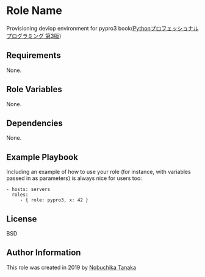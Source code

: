 Role Name
=========

Provisioning devlop environment for pypro3 book([Pythonプロフェッショナルプログラミング 第3版](https://www.amazon.co.jp/Python%E3%83%97%E3%83%AD%E3%83%95%E3%82%A7%E3%83%83%E3%82%B7%E3%83%A7%E3%83%8A%E3%83%AB%E3%83%97%E3%83%AD%E3%82%B0%E3%83%A9%E3%83%9F%E3%83%B3%E3%82%B0-%E7%AC%AC3%E7%89%88-%E6%A0%AA%E5%BC%8F%E4%BC%9A%E7%A4%BE%E3%83%93%E3%83%BC%E3%83%97%E3%83%A9%E3%82%A6%E3%83%89/dp/4798053821/ref=pd_sbs_14_1/355-5596879-2633321?_encoding=UTF8&pd_rd_i=4798053821&pd_rd_r=49ce03b6-6c8c-11e9-a57a-e3364931b9ea&pd_rd_w=28WM9&pd_rd_wg=Kcu34&pf_rd_p=ad2ea29d-ea11-483c-9db2-6b5875bb9b73&pf_rd_r=5ECB3M52PQ0SDXKCVW8Z&psc=1&refRID=5ECB3M52PQ0SDXKCVW8Z))

Requirements
------------

None.

Role Variables
--------------

None.

Dependencies
------------

None.

Example Playbook
----------------

Including an example of how to use your role (for instance, with variables
passed in as parameters) is always nice for users too:

    - hosts: servers
      roles:
         - { role: pypro3, x: 42 }

License
-------

BSD

Author Information
------------------
This role was created in 2019 by [Nobuchika Tanaka](https://github.com/codequokka)

